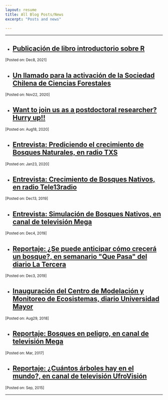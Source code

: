 ```yaml
---
layout: resume
title: All Blog Posts/News
excerpt: "Posts and news"

---
```


<style>H1{color:DarkRed;}</style>
<style>H2{color:Red;}</style>

--------

* ## [Publicación de libro introductorio sobre R](/news/2021-12-06lanzaLibroR.md) 
<sub>                                               [Posted on: Dec8, 2021]</sub>


* ## [Un llamado para la activación de la Sociedad Chilena de Ciencias Forestales](/news/2020-11-22paperSocifor.md) 
<sub>                                               [Posted on: Nov22, 2020]</sub>


* ## [Want to join us as a postdoctoral researcher? Hurry up!!](/news/2020-08-18-postDoc.md) 
<sub>                                                                 [Posted on: Aug18, 2020]</sub>


* ## [Entrevista: Prediciendo el crecimiento de Bosques Naturales, en radio TXS](/news/2020-01-23txsRadio.md)
<sub>                                                                 [Posted on: Jan23, 2020]</sub>

* ## [Entrevista: Crecimiento de Bosques Nativos, en radio Tele13radio](/news/2019-12-13tele13radio.md)
<sub>                                                                 [Posted on: Dec13, 2019]</sub>

* ## [Entrevista: Simulación de Bosques Nativos, en canal de televisión Mega](/news/2019-12-4megaSimBnativo.md)
<sub>                                                                 [Posted on: Dec4, 2019]</sub>

* ## [Reportaje: ¿Se puede anticipar cómo crecerá un bosque?, en semanario "Que Pasa" del diario La Tercera](https://www.latercera.com/que-pasa/noticia/se-puede-anticipar-como-crecera-un-bosque/917695/)
<sub>                                                                 [Posted on: Dec3, 2019]</sub>

* ## [Inauguración del Centro de Modelación y Monitoreo de Ecosistemas, diario Universidad Mayor](https://www.diariomayor.cl/investigacion/735-investigacion-conoce-el-nuevo-centro-de-modelacion-y-monitoreo-de-ecosistemas-inaugurado-por-la-u-mayor)
<sub>                                                                 [Posted on: Aug29, 2018]</sub>

* ## [Reportaje: Bosques en peligro, en canal de televisión Mega](/news/2017-03-10-mega.md)
<sub>                                                                 [Posted on: Mar, 2017]</sub>

* ## [Reportaje: ¿Cuántos árboles hay en el mundo?, en canal de televisión UfroVisión](/news/2015-09-17arbolesMundo.md)
<sub>                                                                 [Posted on: Sep, 2015]</sub>

---
